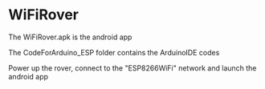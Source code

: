 # WiFiRover
The WiFiRover.apk is the android app 

The CodeForArduino_ESP folder contains the ArduinoIDE codes 

Power up the rover, connect to the "ESP8266WiFi" network and launch the android app
